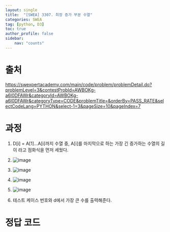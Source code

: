 ```yaml
---
layout: single
title:  "[SWEA] 3307. 최장 증가 부분 수열"
categories: SWEA
tag: [python, D3]
toc: true
author_profile: false
sidebar:
    nav: "counts"
---
```


# 출처
<https://swexpertacademy.com/main/code/problem/problemDetail.do?problemLevel=3&contestProbId=AWBOKg-a6l0DFAWr&categoryId=AWBOKg-a6l0DFAWr&categoryType=CODE&problemTitle=&orderBy=PASS_RATE&selectCodeLang=PYTHON&select-1=3&pageSize=10&pageIndex=7>


  
  
# 과정
1. D[i] = A[1]…A[i]까지 수열 중, A[i]를 마지막으로 하는 가장 긴 증가하는 수열의 길이 라고 점화식을 먼저 세웠다. 
2. ![image](https://github-production-user-asset-6210df.s3.amazonaws.com/92205960/279089160-7ff1336c-e749-4236-a8fd-e31b821d2808.png)  


3. ![image](https://github-production-user-asset-6210df.s3.amazonaws.com/92205960/279089782-fbb09ab5-9444-400d-8727-4139b60024d2.png)  
4. ![image](https://github-production-user-asset-6210df.s3.amazonaws.com/92205960/279090259-a50526a2-abb5-4a57-a3c0-4c3fae65a56e.png)  
5. ![image](https://github-production-user-asset-6210df.s3.amazonaws.com/92205960/279090589-0ee6b1f8-a29c-44f0-a1cc-674a03ea3097.png)
6. 테스트 케이스 번호와 d에서 가장 큰 수를 출력해준다.






# 정답 코드
<script src="https://gist.github.com/kghees/6b1c266ae1a5f2c352c0fd07def1dbba.js"></script>